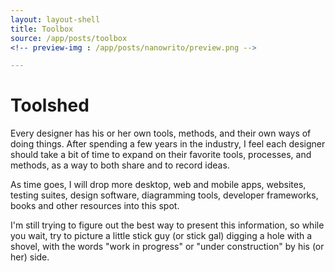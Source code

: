 ```yaml
---
layout: layout-shell
title: Toolbox
source: /app/posts/toolbox
<!-- preview-img : /app/posts/nanowrito/preview.png -->

---
```


<h1 class="center h1--display--spaced"> Toolshed </h1>

<p class="dropcap"> 
  Every designer has his or her own tools, methods, and their own ways of doing things. After spending a few years in the industry, I feel each designer should take a bit of time to expand on their favorite tools, processes, and methods, as a way to both share and to record ideas. 
</p>

As time goes, I will drop more desktop, web and mobile apps, websites, testing suites, design software, diagramming tools, developer frameworks, books and other resources into this spot. 

I'm still trying to figure out the best way to present this information, so while you wait, try to picture a little stick guy (or stick gal) digging a hole with a shovel, with the words "work in progress" or "under construction" by his (or her) side.
